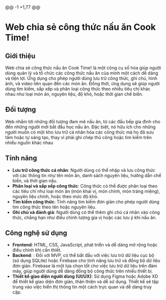 @@ -1 +1,77 @@

# Web chia sẻ công thức nấu ăn Cook Time!

## Giới thiệu

Web chia sẻ công thức nấu ăn Cook Time! là một công cụ số hóa giúp người dùng quản lý và tổ chức các công thức nấu ăn của mình một cách dễ dàng và tiện lợi. Ứng dụng cho phép người dùng lưu trữ công thức, ghi chú, hình ảnh, và video liên quan đến các món ăn. Đồng thời, ứng dụng sẽ giúp người dùng tìm kiếm, sắp xếp và phân loại công thức theo nhiều tiêu chí khác nhau như loại món ăn, nguyên liệu, độ khó, hoặc thời gian chế biến.

## Đối tượng

Web nhắm tới những đối tượng đam mê nấu ăn, từ các đầu bếp gia đình cho đến những người mới bắt đầu học nấu ăn. Đặc biệt, nó hữu ích cho những người muốn có một kho lưu trữ cá nhân hóa các công thức mà họ đã sưu tầm hoặc tự sáng tạo, thay vì phải ghi chép thủ công hoặc tìm kiếm trên nhiều nguồn khác nhau

## Tính năng

- **Lưu trữ công thức cá nhân**: Người dùng có thể nhập và lưu công thức với các thông tin như tên món ăn, danh sách nguyên liệu, hướng dẫn chế biến, và thời gian nấu.
- **Phân loại và sắp xếp công thức**: Công thức có thể được phân loại theo các tiêu chí như loại món ăn (món khai vị, món chính, món tráng miệng), nguyên liệu chính, hoặc theo mức độ khó.
- **Tìm kiếm công thức**: Tính năng tìm kiếm đơn giản cho phép người dùng tìm công thức theo tên hoặc nguyên liệu.
- **Ghi chú và đánh giá**: Người dùng có thể thêm ghi chú cá nhân vào công thức, chẳng hạn như điều chỉnh lượng gia vị hoặc các lưu ý khi nấu ăn.

## Công nghệ sử dụng

- **Frontend**: HTML, CSS, JavaScript, phát triển và dễ dàng mở rộng hoặc điều chỉnh khi cần thiết.
- **Backend**: : Đối với MVP, có thể bắt đầu với việc lưu trữ dữ liệu cục bộ (sử dụng SQLite) hoặc Firebase cho tính năng lưu trữ và đồng bộ dữ liệu đơn giản. Firebase là một lựa chọn tốt cho việc lưu trữ dữ liệu trên đám mây, giúp người dùng dễ dàng đồng bộ công thức trên nhiều thiết bị.
- **Thiết kế giao diện người dùng (UI/UX)**: Sử dụng Figma hoặc Adobe XD để thiết kế giao diện đơn giản, thân thiện và dễ sử dụng. Thiết kế sẽ tập trung vào việc hiển thị thông tin một cách trực quan và dễ dàng truy cập.

